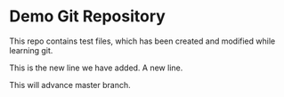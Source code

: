 # Demo Git Repository
This repo contains test files, which has been created and modified while learning git.

This is the new line we have added. A new line.

This will advance master branch.
